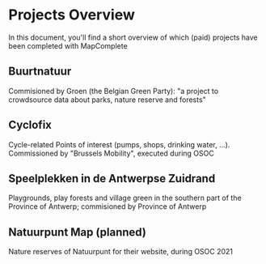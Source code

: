 # Projects Overview

In this document, you'll find a short overview of which (paid) projects have been completed with MapComplete


## Buurtnatuur

Commisioned by Groen (the Belgian Green Party): "a project to crowdsource data about parks, nature reserve and forests"

## Cyclofix

Cycle-related Points of interest (pumps, shops, drinking water, ...). Commissioned by "Brussels Mobility", executed during OSOC

## Speelplekken in de Antwerpse Zuidrand

Playgrounds, play forests and village green in the southern part of the Province of Antwerp; commisioned by Province of Antwerp

## Natuurpunt Map (planned)

Nature reserves of Natuurpunt for their website, during OSOC 2021


